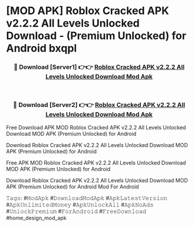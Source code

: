 # [MOD APK] Roblox Cracked APK v2.2.2 All Levels Unlocked Download - (Premium Unlocked) for Android bxqpl



<div align="center">
<h3>🔴 Download [Server1] 👉👉 <a href="https://momento.my/?title=Roblox_Cracked_APK_v2.2.2_All_Levels_Unlocked_Download">Roblox Cracked APK v2.2.2 All Levels Unlocked Download Mod Apk</a></h3><br>

<h3>🔴 Download [Server2] 👉👉 <a href="https://momento.my/?title=Roblox_Cracked_APK_v2.2.2_All_Levels_Unlocked_Download">Roblox Cracked APK v2.2.2 All Levels Unlocked Download Mod Apk</a></h3>
</div>



Free Download APK MOD Roblox Cracked APK v2.2.2 All Levels Unlocked Download MOD APK (Premium Unlocked) for Android

Download Roblox Cracked APK v2.2.2 All Levels Unlocked Download MOD APK (Premium Unlocked) for Android

Free APK MOD Roblox Cracked APK v2.2.2 All Levels Unlocked Download MOD APK (Premium Unlocked) for Android

Download Roblox Cracked APK v2.2.2 All Levels Unlocked Download MOD APK (Premium Unlocked) for Android Mod For Android

𝚃𝚊𝚐𝚜: #𝙼𝚘𝚍𝙰𝚙𝚔 #𝙳𝚘𝚠𝚗𝚕𝚘𝚊𝚍𝙼𝚘𝚍𝙰𝚙𝚔 #𝙰𝚙𝚔𝙻𝚊𝚝𝚎𝚜𝚝𝚅𝚎𝚛𝚜𝚒𝚘𝚗 #𝙰𝚙𝚔𝚄𝚗𝚕𝚒𝚖𝚒𝚝𝚎𝚍𝙼𝚘𝚗𝚎𝚢 #𝙰𝚙𝚔𝚄𝚗𝚕𝚘𝚌𝚔𝙰𝚕𝚕 #𝙰𝚙𝚔𝙽𝚘𝙰𝚍𝚜 #𝚄𝚗𝚕𝚘𝚌𝚔𝙿𝚛𝚎𝚖𝚒𝚞𝚖 #𝙵𝚘𝚛𝙰𝚗𝚍𝚛𝚘𝚒𝚍 #𝙵𝚛𝚎𝚎𝙳𝚘𝚠𝚗𝚕𝚘𝚊𝚍 #home_design_mod_apk

